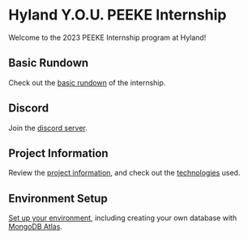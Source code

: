 # Hyland Y.O.U. PEEKE Internship
Welcome to the 2023 PEEKE Internship program at Hyland!

## Basic Rundown
Check out the [basic rundown](BasicRundown.md) of the internship.

## Discord
Join the [discord server](https://discord.gg/tpw6McuEPJ).

## Project Information
Review the [project information](ProjectInformation.md), and check out the [technologies](Technologies.md) used.

## Environment Setup
[Set up your environment](EnvironmentSetup.md), including creating your own database with [MongoDB Atlas](MongoAtlasSetup.md).
